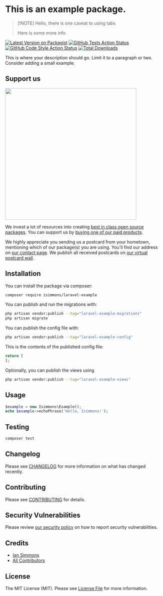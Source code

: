 # This is an example package.

>[!NOTE] Hello, there is one caveat to using tabs
> 
> Here is some more info
> 

[comment]: <> (Hello this is a comment)

[![Latest Version on Packagist](https://img.shields.io/packagist/v/isimmons/laravel-example.svg?style=flat-square)](https://packagist.org/packages/isimmons/laravel-example)
[![GitHub Tests Action Status](https://img.shields.io/github/actions/workflow/status/isimmons/laravel-example/run-tests.yml?branch=main&label=tests&style=flat-square)](https://github.com/isimmons/laravel-example/actions?query=workflow%3Arun-tests+branch%3Amain)
[![GitHub Code Style Action Status](https://img.shields.io/github/actions/workflow/status/isimmons/laravel-example/fix-php-code-style-issues.yml?branch=main&label=code%20style&style=flat-square)](https://github.com/isimmons/laravel-example/actions?query=workflow%3A"Fix+PHP+code+style+issues"+branch%3Amain)
[![Total Downloads](https://img.shields.io/packagist/dt/isimmons/laravel-example.svg?style=flat-square)](https://packagist.org/packages/isimmons/laravel-example)

This is where your description should go. Limit it to a paragraph or two. Consider adding a small example.

## Support us

[<img src="https://github-ads.s3.eu-central-1.amazonaws.com/laravel-example.jpg?t=1" width="419px" />](https://spatie.be/github-ad-click/laravel-example)

We invest a lot of resources into creating [best in class open source packages](https://spatie.be/open-source). You can support us by [buying one of our paid products](https://spatie.be/open-source/support-us).

We highly appreciate you sending us a postcard from your hometown, mentioning which of our package(s) you are using. You'll find our address on [our contact page](https://spatie.be/about-us). We publish all received postcards on [our virtual postcard wall](https://spatie.be/open-source/postcards).

## Installation

You can install the package via composer:

```bash
composer require isimmons/laravel-example
```

You can publish and run the migrations with:

```bash
php artisan vendor:publish --tag="laravel-example-migrations"
php artisan migrate
```

You can publish the config file with:

```bash
php artisan vendor:publish --tag="laravel-example-config"
```

This is the contents of the published config file:

```php
return [
];
```

Optionally, you can publish the views using

```bash
php artisan vendor:publish --tag="laravel-example-views"
```

## Usage

```php
$example = new Isimmons\Example();
echo $example->echoPhrase('Hello, Isimmons!');
```

## Testing

```bash
composer test
```

## Changelog

Please see [CHANGELOG](CHANGELOG.md) for more information on what has changed recently.

## Contributing

Please see [CONTRIBUTING](CONTRIBUTING.md) for details.

## Security Vulnerabilities

Please review [our security policy](../../security/policy) on how to report security vulnerabilities.

## Credits

- [Ian Simmons](https://github.com/isimmons)
- [All Contributors](../../contributors)

## License

The MIT License (MIT). Please see [License File](LICENSE.md) for more information.
